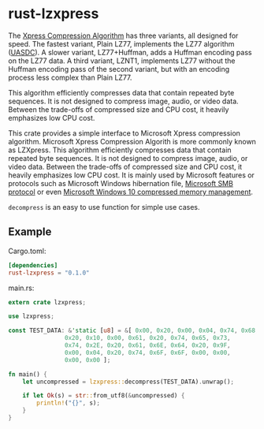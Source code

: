 # rust-lzxpress

The [Xpress Compression Algorithm](https://docs.microsoft.com/en-us/openspecs/windows_protocols/ms-xca/a8b7cb0a-92a6-4187-a23b-5e14273b96f8) has three variants, all designed for speed.
The fastest variant, Plain LZ77, implements the LZ77 algorithm ([UASDC](https://go.microsoft.com/fwlink/?LinkId=90549)).
A slower variant, LZ77+Huffman, adds a Huffman encoding pass on the LZ77 data.
A third variant, LZNT1, implements LZ77 without the Huffman encoding pass of the second variant,
but with an encoding process less complex than Plain LZ77.

This algorithm efficiently compresses data that contain repeated byte sequences. It is not designed to
compress image, audio, or video data. Between the trade-offs of compressed size and CPU cost, it
heavily emphasizes low CPU cost.

This crate provides a simple interface to Microsoft Xpress compression algorithm.  Microsoft Xpress Compression Algorith is more commonly known
as LZXpress. This algorithm efficiently compresses data that contain repeated byte sequences. It is not designed to
compress image, audio, or video data. Between the trade-offs of compressed size and CPU cost, it
heavily emphasizes low CPU cost. It is mainly used by Microsoft features or protocols such as Microsoft Windows hibernation file, [Microsoft SMB protocol](https://ftp.samba.org/pub/unpacked/samba_master/lib/compression/lzxpress.c)
or even [Microsoft Windows 10 compressed memory management](https://www.fireeye.com/content/dam/fireeye-www/blog/pdfs/finding-evil-in-windows-10-compressed-memory-wp.pdf).

`decompress` is an easy to use function for simple use cases.

## Example ##
Cargo.toml:
```toml
[dependencies]
rust-lzxpress = "0.1.0"
```
main.rs:
```Rust
extern crate lzxpress;

use lzxpress;

const TEST_DATA: &'static [u8] = &[ 0x00, 0x20, 0x00, 0x04, 0x74, 0x68, 0x69, 0x73,
                0x20, 0x10, 0x00, 0x61, 0x20, 0x74, 0x65, 0x73,
                0x74, 0x2E, 0x20, 0x61, 0x6E, 0x64, 0x20, 0x9F,
                0x00, 0x04, 0x20, 0x74, 0x6F, 0x6F, 0x00, 0x00,
                0x00, 0x00 ];

fn main() {
    let uncompressed = lzxpress::decompress(TEST_DATA).unwrap();

    if let Ok(s) = str::from_utf8(&uncompressed) {
        println!("{}", s);
    }
}
```
